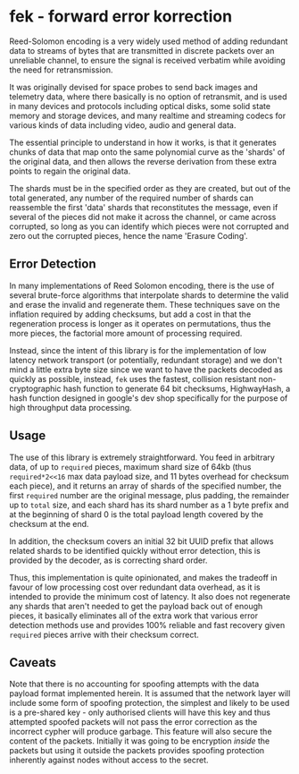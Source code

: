 # fek - forward error korrection

Reed-Solomon encoding is a very widely used method of adding redundant data to streams of bytes that are transmitted in discrete packets over an unreliable channel, to ensure the signal is received verbatim while avoiding the need for retransmission.

It was originally devised for space probes to send back images and telemetry data, where there basically is no option of retransmit, and is used in many devices and protocols including optical disks, some solid state memory and storage devices, and many realtime and streaming codecs for various kinds of data including video, audio and general data.

The essential principle to understand in how it works, is that it generates chunks of data that map onto the same polynomial curve as the 'shards' of the original data, and then allows the reverse derivation from these extra points to regain the original data.

The shards must be in the specified order as they are created, but out of the total generated, any number of the required number of shards can reassemble the first 'data' shards that reconstitutes the message, even if several of the pieces did not make it across the channel, or came across corrupted, so long as you can identify which pieces were not corrupted and zero out the corrupted pieces, hence the name 'Erasure Coding'.

## Error Detection

In many implementations of Reed Solomon encoding, there is the use of several brute-force algorithms that interpolate shards to determine the valid and erase the invalid and regenerate them. These techniques save on the inflation required by adding checksums, but add a cost in that the regeneration process is longer as it operates on permutations, thus the more pieces, the factorial more amount of processing required.

Instead, since the intent of this library is for the implementation of low latency network transport (or potentially, redundant storage) and we don't mind a little extra byte size since we want to have the packets decoded as quickly as possible, instead, `fek` uses the fastest, collision resistant non-cryptographic hash function to generate 64 bit checksums, HighwayHash, a hash function designed in google's dev shop specifically for the purpose of high throughput data processing.

## Usage

The use of this library is extremely straightforward. You feed in arbitrary data, of up to `required` pieces, maximum shard size of 64kb (thus `required*2<<16` max data payload size, and 11 bytes overhead for checksum each piece), and it returns an array of shards of the specified number, the first `required` number are the original message, plus padding, the remainder up to `total` size, and each shard has its shard number as a 1 byte prefix and at the beginning of shard 0 is the total payload length covered by the checksum at the end.

In addition, the checksum covers an initial 32 bit UUID prefix that allows related shards to be identified quickly without error detection, this is provided by the decoder, as is correcting shard order.

Thus, this implementation is quite opinionated, and makes the tradeoff in favour of low processing cost over redundant data overhead, as it is intended to provide the minimum cost of latency. It also does not regenerate any shards that aren't needed to get the payload back out of enough pieces, it basically eliminates all of the extra work that various error detection methods use and provides 100% reliable and fast recovery given `required` pieces arrive with their checksum correct.

## Caveats

Note that there is no accounting for spoofing attempts with the data payload format implemented herein. It is assumed that the network layer will include some form of spoofing protection, the simplest and likely to be used is a pre-shared key - only authorised clients will have this key and thus attempted spoofed packets will not pass the error correction as the incorrect cypher will produce garbage. This feature will also secure the content of the packets. Initially it was going to be encryption *inside* the packets but using it outside the packets provides spoofing protection inherently against nodes without access to the secret.